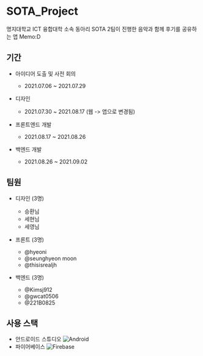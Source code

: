 # SOTA_Project
명지대학교 ICT 융합대학 소속 동아리 SOTA 2팀이 진행한 음악과 함께 후기를 공유하는 앱 Memo:D

## 기간
- 아이디어 도출 및 사전 회의
  - 2021.07.06 ~ 2021.07.29

- 디자인
  - 2021.07.30 ~ 2021.08.17 (웹 -> 앱으로 변경됨)

- 프론트엔드 개발
  - 2021.08.17 ~ 2021.08.26

- 백엔드 개발
  - 2021.08.26 ~ 2021.09.02

## 팀원 
- 디자인 (3명)
  - 승환님
  - 세현님
  - 세영님

- 프론트 (3명)
  - @hyeoni
  - @seunghyeon moon
  - @thisisrealjh

- 백엔드 (3명) 
  - @Kimsj912 
  - @gwcat0506
  - @221B0825
  
## 사용 스택
- 안드로이드 스튜디오 <img alt="Android" src="https://img.shields.io/badge/Android-3bd480?logo=Android&logoColor=white"/>
- 파이어베이스 <img alt="Firebase" src="https://img.shields.io/badge/Firebase-f7c52b?logo=Firebase&logoColor=white"/>
  
